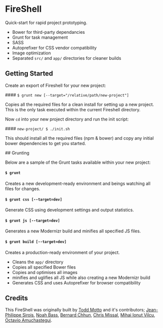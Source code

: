 # FireShell

Quick-start for rapid project prototyping.

+ Bower for third-party dependancies
+ Grunt for task management
+ SASS
+ Autoprefixer for CSS vendor compatibility
+ Image optimization
+ Separated `src/` and `app/` directories for cleaner builds

## Getting Started

Create an export of Fireshell for your new project:

#### `$ grunt new [--target="/relative/path/new-project"]`

Copies all the required files for a clean install for setting up a new project. This is the only task executed within the current Fireshell directory.

Now `cd` into your new project directory and run the init script:

#### `new-project/ $ ./init.sh`

This should install all the required files (npm & bower) and copy any initial bower dependencies to get you started.

## Grunting

Below are a sample of the Grunt tasks available within your new project:

#### `$ grunt`

Creates a new development-ready environment and beings watching all files for changes.

#### `$ grunt css [--target=dev]`

Generate CSS using development settings and output statistics.

#### `$ grunt js [--target=dev]`

Generates a new Modernizr build and minifies all specified JS files. 

#### `$ grunt build [--target=dev]`

Creates a production-ready environment of your project. 

+ Cleans the `app/` directory
+ Copies all specified Bower files
+ Copies and optimises all images
+ minifies and uglifies all JS while also creating a new Modernizr build
+ Generates CSS and uses Autoprefixer for browser compatibility

## Credits

This FireShell was originally built by [Todd Motto](//github.com/toddmotto) and it's contributors; [Jean-Philippe Sirois](//github.com/jpsirois), [Noah Bass](//github.com/noahbass), [Bernard Chhun](//github.com/bchhun), [Chris Missal](//github.com/ChrisMissal), [Mihai Ionut Vilcu](//github.com/ionutvmi), [Octavio Amuchastegui](//github.com/octavioamu).

